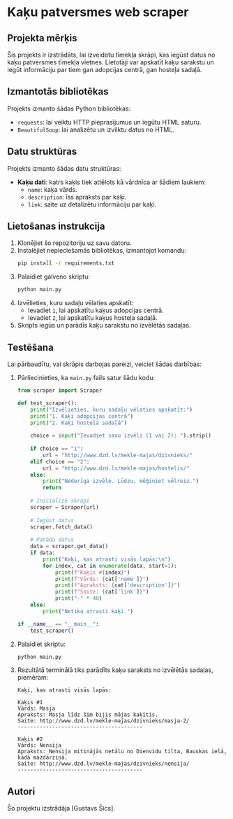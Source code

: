 # Kaķu patversmes web scraper

## Projekta mērķis
Šis projekts ir izstrādāts, lai izveidotu tīmekļa skrāpi, kas iegūst datus no kaķu patversmes tīmekļa vietnes. Lietotāji var apskatīt kaķu sarakstu un iegūt informāciju par tiem gan adopcijas centrā, gan hosteļa sadaļā.

## Izmantotās bibliotēkas
Projekts izmanto šādas Python bibliotēkas:
- `requests`: lai veiktu HTTP pieprasījumus un iegūtu HTML saturu.
- `BeautifulSoup`: lai analizētu un izvilktu datus no HTML.

## Datu struktūras
Projekts izmanto šādas datu struktūras:
- **Kaķu dati**: katrs kaķis tiek attēlots kā vārdnīca ar šādiem laukiem:
  - `name`: kaķa vārds.
  - `description`: īss apraksts par kaķi.
  - `link`: saite uz detalizētu informāciju par kaķi.

## Lietošanas instrukcija
1. Klonējiet šo repozitoriju uz savu datoru.
2. Instalējiet nepieciešamās bibliotēkas, izmantojot komandu:
   ```bash
   pip install -r requirements.txt
   ```
3. Palaidiet galveno skriptu:
   ```bash
   python main.py
   ```
4. Izvēlieties, kuru sadaļu vēlaties apskatīt:
   - Ievadiet `1`, lai apskatītu kaķus adopcijas centrā.
   - Ievadiet `2`, lai apskatītu kaķus hosteļa sadaļā.
5. Skripts iegūs un parādīs kaķu sarakstu no izvēlētās sadaļas.

## Testēšana
Lai pārbaudītu, vai skrāpis darbojas pareizi, veiciet šādas darbības:
1. Pārliecinieties, ka `main.py` fails satur šādu kodu:
   ```python
   from scraper import Scraper

   def test_scraper():
       print("Izvēlieties, kuru sadaļu vēlaties apskatīt:")
       print("1. Kaķi adopcijas centrā")
       print("2. Kaķi hosteļa sadaļā")
       
       choice = input("Ievadiet savu izvēli (1 vai 2): ").strip()
       
       if choice == "1":
           url = "http://www.dzd.lv/mekle-majas/dzivnieks/"
       elif choice == "2":
           url = "http://www.dzd.lv/mekle-majas/hostelis/"
       else:
           print("Nederīga izvēle. Lūdzu, mēģiniet vēlreiz.")
           return
       
       # Inicializē skrāpi
       scraper = Scraper(url)
       
       # Iegūst datus
       scraper.fetch_data()
       
       # Parāda datus
       data = scraper.get_data()
       if data:
           print("Kaķi, kas atrasti visās lapās:\n")
           for index, cat in enumerate(data, start=1):
               print(f"Kaķis #{index}")
               print(f"Vārds: {cat['name']}")
               print(f"Apraksts: {cat['description']}")
               print(f"Saite: {cat['link']}")
               print("-" * 40)
       else:
           print("Netika atrasti kaķi.")

   if __name__ == "__main__":
       test_scraper()
   ```
2. Palaidiet skriptu:
   ```bash
   python main.py
   ```
3. Rezultātā terminālā tiks parādīts kaķu saraksts no izvēlētās sadaļas, piemēram:
   ```plaintext
   Kaķi, kas atrasti visās lapās:

   Kaķis #1
   Vārds: Masja
   Apraksts: Masja līdz šim bijis mājas kaķītis.
   Saite: http://www.dzd.lv/mekle-majas/dzivnieks/masja-2/
   ----------------------------------------

   Kaķis #2
   Vārds: Nensija
   Apraksts: Nensija mitinājās netālu no Dienvidu tilta, Bauskas ielā, kādā mazdārziņā.
   Saite: http://www.dzd.lv/mekle-majas/dzivnieks/nensija/
   ----------------------------------------
   ```

## Autori
Šo projektu izstrādāja [Gustavs Šics].